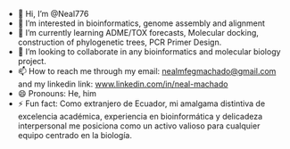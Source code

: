 - 👋 Hi, I’m @Neal776
- 👀 I’m interested in bioinformatics, genome assembly and alignment
- 🌱 I’m currently learning ADME/TOX forecasts, Molecular docking, construction of phylogenetic trees, PCR Primer Design.
- 💞️ I’m looking to collaborate in any bioinformatics and molecular biology project.
- 📫 How to reach me through my email: nealmfegmachado@gmail.com and my linkedin link: www.linkedin.com/in/neal-machado
- 😄 Pronouns: He, him
- ⚡ Fun fact: Como extranjero de Ecuador, mi amalgama distintiva de excelencia académica, experiencia en bioinformática y delicadeza interpersonal me posiciona como un activo valioso para cualquier equipo centrado en la biología.

<!---
Neal776/Neal776 is a ✨ special ✨ repository because its `README.md` (this file) appears on your GitHub profile.
You can click the Preview link to take a look at your changes.
--->
